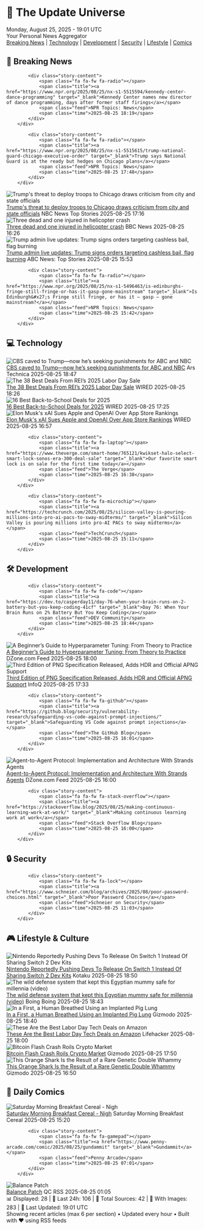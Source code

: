 <!-- Processing 54 RSS feeds at 2025-08-25 19:01:46 UTC -->
<!-- Processing: XKCD -->
<!-- Processing: Penny Arcade -->
<!-- Processing: Dinosaur Comics -->
<!-- Processing: CNN Top Stories -->
<!-- Processing: BBC Breaking News -->
<!-- Processing: NPR News -->
<!-- Processing: Reuters Top News -->
<!-- Processing: Reuters World News -->
<!-- Processing: NBC News Breaking -->
<!-- Processing: Guardian World News -->
<!-- Processing: Ars Technica -->
<!-- Processing: O'Reilly Radar -->
<!-- Processing: WIRED -->
<!-- Processing: Dev.to -->
<!-- Processing: Red Hat Blog -->
<!-- Processing: GitHub Blog -->
<!-- Processing: DZone -->
<!-- Processing: The Pragmatic Engineer -->
<!-- Processing: Lifehacker -->
<!-- Processing: Gizmodo -->
<!-- Processing: Kotaku -->
<!-- Processing: Boing Boing -->
<!-- Processing: Krebs on Security -->
<!-- Generated 11 new posts out of 23 feeds processed -->
<div class="newspaper-header">
    <h1 class="newspaper-title">📰 The Update Universe</h1>
    <div class="newspaper-date">Monday, August 25, 2025 - 19:01 UTC</div>
    <div class="newspaper-subtitle">Your Personal News Aggregator</div>
</div>

<div class="newspaper-nav">
    <a href="#breaking">Breaking News</a> |
    <a href="#tech">Technology</a> |
    <a href="#dev">Development</a> |
    <a href="#security">Security</a> |
    <a href="#lifestyle">Lifestyle</a> |
    <a href="#webcomics">Comics</a>
</div>

<div class="news-section breaking-news" id="breaking">
<h2 class="section-header">🚨 Breaking News</h2>
<div class="stories-container">
<div class="story">
            
            <div class="story-content">
                <span class="fa fa-fw fa-radio"></span>
                <span class="title"><a href="https://www.npr.org/2025/08/25/nx-s1-5515594/kennedy-center-dance-programming" target="_blank">Kennedy Center names new director of dance programming, days after former staff firings</a></span>
                <span class="feed">NPR Topics: News</span>
                <span class="time">2025-08-25 18:19</span>
            </div>
        </div>
<div class="story">
            
            <div class="story-content">
                <span class="fa fa-fw fa-radio"></span>
                <span class="title"><a href="https://www.npr.org/2025/08/25/nx-s1-5515615/trump-national-guard-chicago-executive-order" target="_blank">Trump says National Guard is at the ready but hedges on Chicago plans</a></span>
                <span class="feed">NPR Topics: News</span>
                <span class="time">2025-08-25 17:48</span>
            </div>
        </div>
<div class="story">
            <img src="https://media-cldnry.s-nbcnews.com/image/upload/t_fit_1500w/rockcms/2025-08/250825-chicago-skyline-mn-1150-05f1b4.jpg" alt="Trump&#x27;s threat to deploy troops to Chicago draws criticism from city and state officials" class="story-image" loading="lazy" onerror="this.style.display='none'">
            <div class="story-content">
                <span class="fa fa-fw fa-broadcast-tower"></span>
                <span class="title"><a href="https://www.nbcnews.com/news/us-news/trumps-threat-deploy-troops-chicago-draws-criticism-city-state-officia-rcna226999" target="_blank">Trump&#x27;s threat to deploy troops to Chicago draws criticism from city and state officials</a></span>
                <span class="feed">NBC News Top Stories</span>
                <span class="time">2025-08-25 17:16</span>
            </div>
        </div>
<div class="story">
            <img src="https://ichef.bbci.co.uk/ace/standard/240/cpsprodpb/df28/live/ded555d0-81a7-11f0-bb47-d3827f7ae22f.jpg" alt="Three dead and one injured in helicopter crash" class="story-image" loading="lazy" onerror="this.style.display='none'">
            <div class="story-content">
                <span class="fa fa-fw fa-flag"></span>
                <span class="title"><a href="https://www.bbc.com/news/articles/c87e22ryerlo?at_medium=RSS&at_campaign=rss" target="_blank">Three dead and one injured in helicopter crash</a></span>
                <span class="feed">BBC News</span>
                <span class="time">2025-08-25 16:26</span>
            </div>
        </div>
<div class="story">
            <img src="https://s.abcnews.com/images/US/donald-trump-4-epa-gmh-250825_1756135343442_hpMain_4x3t_384.jpg" alt="Trump admin live updates: Trump signs orders targeting cashless bail, flag burning" class="story-image" loading="lazy" onerror="this.style.display='none'">
            <div class="story-content">
                <span class="fa fa-fw fa-tv"></span>
                <span class="title"><a href="https://abcnews.go.com/Politics/live-updates/trump-admin-live-updates/?id=124929306" target="_blank">Trump admin live updates: Trump signs orders targeting cashless bail, flag burning</a></span>
                <span class="feed">ABC News: Top Stories</span>
                <span class="time">2025-08-25 15:53</span>
            </div>
        </div>
<div class="story">
            
            <div class="story-content">
                <span class="fa fa-fw fa-radio"></span>
                <span class="title"><a href="https://www.npr.org/2025/08/25/nx-s1-5496463/is-edinburghs-fringe-still-fringe-or-has-it-gasp-gone-mainstream" target="_blank">Is Edinburgh&#x27;s Fringe still fringe, or has it — gasp — gone mainstream?</a></span>
                <span class="feed">NPR Topics: News</span>
                <span class="time">2025-08-25 15:42</span>
            </div>
        </div>
</div>
</div>
<div class="news-section tech-news" id="tech">
<h2 class="section-header">💻 Technology</h2>
<div class="stories-container">
<div class="story">
            <img src="https://cdn.arstechnica.net/wp-content/uploads/2025/08/trump-august-2025-500x500-1756146144.jpg" alt="CBS caved to Trump—now he’s seeking punishments for ABC and NBC" class="story-image" loading="lazy" onerror="this.style.display='none'">
            <div class="story-content">
                <span class="fa fa-fw fa-cog"></span>
                <span class="title"><a href="https://arstechnica.com/tech-policy/2025/08/cbs-caved-to-trump-now-hes-seeking-punishments-for-abc-and-nbc/" target="_blank">CBS caved to Trump—now he’s seeking punishments for ABC and NBC</a></span>
                <span class="feed">Ars Technica</span>
                <span class="time">2025-08-25 18:47</span>
            </div>
        </div>
<div class="story">
            <img src="https://media.wired.com/photos/68a66e69d3699f0e9647c9e6/master/pass/The%20Best%20Deals%20From%20REI%E2%80%99s%202025%20Labor%20Day%20Sale.png" alt="The 38 Best Deals From REI’s 2025 Labor Day Sale" class="story-image" loading="lazy" onerror="this.style.display='none'">
            <div class="story-content">
                <span class="fa fa-fw fa-bolt"></span>
                <span class="title"><a href="https://www.wired.com/story/best-rei-labor-day-sale-deals-2025/" target="_blank">The 38 Best Deals From REI’s 2025 Labor Day Sale</a></span>
                <span class="feed">WIRED</span>
                <span class="time">2025-08-25 18:26</span>
            </div>
        </div>
<div class="story">
            <img src="https://media.wired.com/photos/68ac98d4813b21e1edbc82da/master/pass/The%20Best%20Back-to-School%20Deals%20on%20Gadgets%20and%20Dorm%20Gear%202.png" alt="16 Best Back-to-School Deals for 2025" class="story-image" loading="lazy" onerror="this.style.display='none'">
            <div class="story-content">
                <span class="fa fa-fw fa-bolt"></span>
                <span class="title"><a href="https://www.wired.com/story/best-back-to-school-deals-2025/" target="_blank">16 Best Back-to-School Deals for 2025</a></span>
                <span class="feed">WIRED</span>
                <span class="time">2025-08-25 17:25</span>
            </div>
        </div>
<div class="story">
            <img src="https://media.wired.com/photos/68ac848c7f208fb5060c4e64/master/pass/Elon-Sues-Apple-Business-2217126326.jpg" alt="Elon Musk&#x27;s xAI Sues Apple and OpenAI Over App Store Rankings" class="story-image" loading="lazy" onerror="this.style.display='none'">
            <div class="story-content">
                <span class="fa fa-fw fa-bolt"></span>
                <span class="title"><a href="https://www.wired.com/story/elon-musks-xai-sues-apple-and-openai-over-alleged-app-store-rigging/" target="_blank">Elon Musk&#x27;s xAI Sues Apple and OpenAI Over App Store Rankings</a></span>
                <span class="feed">WIRED</span>
                <span class="time">2025-08-25 16:57</span>
            </div>
        </div>
<div class="story">
            
            <div class="story-content">
                <span class="fa fa-fw fa-laptop"></span>
                <span class="title"><a href="https://www.theverge.com/smart-home/765121/kwikset-halo-select-smart-lock-sonos-era-300-deal-sale" target="_blank">Our favorite smart lock is on sale for the first time today</a></span>
                <span class="feed">The Verge</span>
                <span class="time">2025-08-25 16:38</span>
            </div>
        </div>
<div class="story">
            
            <div class="story-content">
                <span class="fa fa-fw fa-microchip"></span>
                <span class="title"><a href="https://techcrunch.com/2025/08/25/silicon-valley-is-pouring-millions-into-pro-ai-pacs-to-sway-midterms/" target="_blank">Silicon Valley is pouring millions into pro-AI PACs to sway midterms</a></span>
                <span class="feed">TechCrunch</span>
                <span class="time">2025-08-25 15:11</span>
            </div>
        </div>
</div>
</div>
<div class="news-section dev-news" id="dev">
<h2 class="section-header">🛠️ Development</h2>
<div class="stories-container">
<div class="story">
            
            <div class="story-content">
                <span class="fa fa-fw fa-code"></span>
                <span class="title"><a href="https://dev.to/casperday11/day-76-when-your-brain-runs-on-2-battery-but-you-keep-coding-41cf" target="_blank">Day 76: When Your Brain Runs on 2% Battery But You Keep Coding</a></span>
                <span class="feed">DEV Community</span>
                <span class="time">2025-08-25 18:44</span>
            </div>
        </div>
<div class="story">
            <img src="https://dz2cdn1.dzone.com/thumbnail?fid=18575793&w=600" alt="A Beginner’s Guide to Hyperparameter Tuning: From Theory to Practice" class="story-image" loading="lazy" onerror="this.style.display='none'">
            <div class="story-content">
                <span class="fa fa-fw fa-newspaper"></span>
                <span class="title"><a href="https://dzone.com/articles/guide-to-parameter-tuning" target="_blank">A Beginner’s Guide to Hyperparameter Tuning: From Theory to Practice</a></span>
                <span class="feed">DZone.com Feed</span>
                <span class="time">2025-08-25 18:00</span>
            </div>
        </div>
<div class="story">
            <img src="https://res.infoq.com/news/2025/08/png-3-hdr-animated-png-support/en/headerimage/generatedHeaderImage-1756140064132.jpg" alt="Third Edition of PNG Specification Released, Adds HDR and Official APNG Support" class="story-image" loading="lazy" onerror="this.style.display='none'">
            <div class="story-content">
                <span class="fa fa-fw fa-info-circle"></span>
                <span class="title"><a href="https://www.infoq.com/news/2025/08/png-3-hdr-animated-png-support/?utm_campaign=infoq_content&utm_source=infoq&utm_medium=feed&utm_term=global" target="_blank">Third Edition of PNG Specification Released, Adds HDR and Official APNG Support</a></span>
                <span class="feed">InfoQ</span>
                <span class="time">2025-08-25 17:33</span>
            </div>
        </div>
<div class="story">
            
            <div class="story-content">
                <span class="fa fa-fw fa-github"></span>
                <span class="title"><a href="https://github.blog/security/vulnerability-research/safeguarding-vs-code-against-prompt-injections/" target="_blank">Safeguarding VS Code against prompt injections</a></span>
                <span class="feed">The GitHub Blog</span>
                <span class="time">2025-08-25 16:01</span>
            </div>
        </div>
<div class="story">
            <img src="https://dz2cdn1.dzone.com/thumbnail?fid=18575736&w=600" alt="Agent-to-Agent Protocol: Implementation and Architecture With Strands Agents" class="story-image" loading="lazy" onerror="this.style.display='none'">
            <div class="story-content">
                <span class="fa fa-fw fa-newspaper"></span>
                <span class="title"><a href="https://dzone.com/articles/agent-to-agent-protocol-strands-architecture" target="_blank">Agent-to-Agent Protocol: Implementation and Architecture With Strands Agents</a></span>
                <span class="feed">DZone.com Feed</span>
                <span class="time">2025-08-25 16:00</span>
            </div>
        </div>
<div class="story">
            
            <div class="story-content">
                <span class="fa fa-fw fa-stack-overflow"></span>
                <span class="title"><a href="https://stackoverflow.blog/2025/08/25/making-continuous-learning-work-at-work/" target="_blank">Making continuous learning work at work</a></span>
                <span class="feed">Stack Overflow Blog</span>
                <span class="time">2025-08-25 16:00</span>
            </div>
        </div>
</div>
</div>
<div class="news-section security-news" id="security">
<h2 class="section-header">🔒 Security</h2>
<div class="stories-container">
<div class="story">
            
            <div class="story-content">
                <span class="fa fa-fw fa-lock"></span>
                <span class="title"><a href="https://www.schneier.com/blog/archives/2025/08/poor-password-choices.html" target="_blank">Poor Password Choices</a></span>
                <span class="feed">Schneier on Security</span>
                <span class="time">2025-08-25 11:03</span>
            </div>
        </div>
</div>
</div>
<div class="news-section lifestyle-news" id="lifestyle">
<h2 class="section-header">🎮 Lifestyle & Culture</h2>
<div class="stories-container">
<div class="story">
            <img src="https://kotaku.com/app/uploads/2025/08/SWITCH-2-DEV-KITS-MAIN.jpg" alt="Nintendo Reportedly Pushing Devs To Release On Switch 1 Instead Of Sharing Switch 2 Dev Kits" class="story-image" loading="lazy" onerror="this.style.display='none'">
            <div class="story-content">
                <span class="fa fa-fw fa-gamepad"></span>
                <span class="title"><a href="https://kotaku.com/nintendo-switch-2-dev-kits-gamescom-digital-foundry-2000620055" target="_blank">Nintendo Reportedly Pushing Devs To Release On Switch 1 Instead Of Sharing Switch 2 Dev Kits</a></span>
                <span class="feed">Kotaku</span>
                <span class="time">2025-08-25 18:50</span>
            </div>
        </div>
<div class="story">
            <img src="https://i0.wp.com/boingboing.net/wp-content/uploads/2025/08/shutterstock_102914510-e1755701570520.jpg?fit=768%2C512&amp;quality=60&amp;ssl=1" alt="The wild defense system that kept this Egyptian mummy safe for millennia (video)" class="story-image" loading="lazy" onerror="this.style.display='none'">
            <div class="story-content">
                <span class="fa fa-fw fa-arrow-right"></span>
                <span class="title"><a href="https://boingboing.net/2025/08/25/the-wild-defense-system-that-kept-this-egyptian-mummy-safe-for-millennia-video.html" target="_blank">The wild defense system that kept this Egyptian mummy safe for millennia (video)</a></span>
                <span class="feed">Boing Boing</span>
                <span class="time">2025-08-25 18:43</span>
            </div>
        </div>
<div class="story">
            <img src="https://gizmodo.com/app/uploads/2025/08/pigsfarm.jpg" alt="In a First, a Human Breathed Using an Implanted Pig Lung" class="story-image" loading="lazy" onerror="this.style.display='none'">
            <div class="story-content">
                <span class="fa fa-fw fa-computer"></span>
                <span class="title"><a href="https://gizmodo.com/in-a-first-a-human-breathed-using-an-implanted-pig-lung-2000647500" target="_blank">In a First, a Human Breathed Using an Implanted Pig Lung</a></span>
                <span class="feed">Gizmodo</span>
                <span class="time">2025-08-25 18:40</span>
            </div>
        </div>
<div class="story">
            <img src="https://lifehacker.com/imagery/articles/01K3H4MVWK1RK3TR95RVSH1SDB/hero-image.png" alt="These Are the Best Labor Day Tech Deals on Amazon" class="story-image" loading="lazy" onerror="this.style.display='none'">
            <div class="story-content">
                <span class="fa fa-fw fa-life-ring"></span>
                <span class="title"><a href="https://lifehacker.com/money/amazon-tech-deals-labor-day-2025?utm_medium=RSS" target="_blank">These Are the Best Labor Day Tech Deals on Amazon</a></span>
                <span class="feed">Lifehacker</span>
                <span class="time">2025-08-25 18:00</span>
            </div>
        </div>
<div class="story">
            <img src="https://gizmodo.com/app/uploads/2024/08/A-bitcoin-token.jpg" alt="Bitcoin Flash Crash Roils Crypto Market" class="story-image" loading="lazy" onerror="this.style.display='none'">
            <div class="story-content">
                <span class="fa fa-fw fa-computer"></span>
                <span class="title"><a href="https://gizmodo.com/bitcoin-price-flash-crash-ether-thiel-2000647613" target="_blank">Bitcoin Flash Crash Roils Crypto Market</a></span>
                <span class="feed">Gizmodo</span>
                <span class="time">2025-08-25 17:50</span>
            </div>
        </div>
<div class="story">
            <img src="https://gizmodo.com/app/uploads/2025/08/orange-shark-xanthism-main.jpg" alt="This Orange Shark Is the Result of a Rare Genetic Double Whammy" class="story-image" loading="lazy" onerror="this.style.display='none'">
            <div class="story-content">
                <span class="fa fa-fw fa-computer"></span>
                <span class="title"><a href="https://gizmodo.com/this-orange-shark-is-the-result-of-a-rare-genetic-double-whammy-2000647573" target="_blank">This Orange Shark Is the Result of a Rare Genetic Double Whammy</a></span>
                <span class="feed">Gizmodo</span>
                <span class="time">2025-08-25 16:50</span>
            </div>
        </div>
</div>
</div>
<div class="news-section webcomics-section" id="webcomics">
<h2 class="section-header">🎨 Daily Comics</h2>
<div class="stories-container">
<div class="story">
            <img src="https://www.smbc-comics.com/comics/1755734265-20250825.png" alt="Saturday Morning Breakfast Cereal - Nigh" class="story-image" loading="lazy" onerror="this.style.display='none'">
            <div class="story-content">
                <span class="fa fa-fw fa-smile"></span>
                <span class="title"><a href="https://www.smbc-comics.com/comic/nigh" target="_blank">Saturday Morning Breakfast Cereal - Nigh</a></span>
                <span class="feed">Saturday Morning Breakfast Cereal</span>
                <span class="time">2025-08-25 15:20</span>
            </div>
        </div>
<div class="story">
            
            <div class="story-content">
                <span class="fa fa-fw fa-gamepad"></span>
                <span class="title"><a href="https://www.penny-arcade.com/comic/2025/08/25/gundammit" target="_blank">Gundammit</a></span>
                <span class="feed">Penny Arcade</span>
                <span class="time">2025-08-25 07:01</span>
            </div>
        </div>
<div class="story">
            <img src="http://www.questionablecontent.net/comics/5642.png" alt="Balance Patch" class="story-image" loading="lazy" onerror="this.style.display='none'">
            <div class="story-content">
                <span class="fa fa-fw fa-music"></span>
                <span class="title"><a href="http://questionablecontent.net/view.php?comic=5642" target="_blank">Balance Patch</a></span>
                <span class="feed">QC RSS</span>
                <span class="time">2025-08-25 01:05</span>
            </div>
        </div>
</div>
</div>

<div class="newspaper-footer">
    <div class="stats">
        📊 Displayed: 28 | 📅 Last 24h: 106 | 📡 Total Sources: 42 | 📸 With Images: 283 |
        🔄 Last Updated: 19:01 UTC
    </div>
    <div class="footer-note">
        Showing recent articles (max 6 per section) • Updated every hour • Built with ❤️ using RSS feeds
    </div>
</div>

